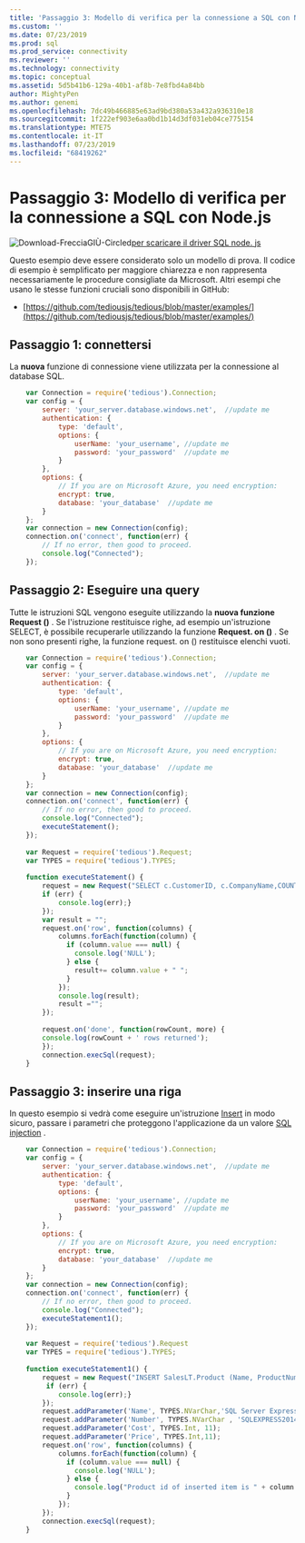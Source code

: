 ```yaml
---
title: 'Passaggio 3: Modello di verifica per la connessione a SQL con Node.js | Microsoft Docs'
ms.custom: ''
ms.date: 07/23/2019
ms.prod: sql
ms.prod_service: connectivity
ms.reviewer: ''
ms.technology: connectivity
ms.topic: conceptual
ms.assetid: 5d5b41b6-129a-40b1-af8b-7e8fbd4a84bb
author: MightyPen
ms.author: genemi
ms.openlocfilehash: 7dc49b466885e63ad9bd380a53a432a936310e18
ms.sourcegitcommit: 1f222ef903e6aa0bd1b14d3df031eb04ce775154
ms.translationtype: MTE75
ms.contentlocale: it-IT
ms.lasthandoff: 07/23/2019
ms.locfileid: "68419262"
---
```

# <a name="step-3-proof-of-concept-connecting-to-sql-using-nodejs"></a>Passaggio 3: Modello di verifica per la connessione a SQL con Node.js

![Download-FrecciaGIÙ-Circled](../../ssdt/media/download.png)[per scaricare il driver SQL node. js](../sql-connection-libraries.md#anchor-20-drivers-relational-access)

Questo esempio deve essere considerato solo un modello di prova.  Il codice di esempio è semplificato per maggiore chiarezza e non rappresenta necessariamente le procedure consigliate da Microsoft. Altri esempi che usano le stesse funzioni cruciali sono disponibili in GitHub:

- [https://github.com/tediousjs/tedious/blob/master/examples/](https://github.com/tediousjs/tedious/blob/master/examples/)
  
## <a name="step-1-connect"></a>Passaggio 1: connettersi  
  
La **nuova** funzione di connessione viene utilizzata per la connessione al database SQL.  
  
```javascript  
    var Connection = require('tedious').Connection;  
    var config = {  
        server: 'your_server.database.windows.net',  //update me
        authentication: {
            type: 'default',
            options: {
                userName: 'your_username', //update me
                password: 'your_password'  //update me
            }
        },
        options: {
            // If you are on Microsoft Azure, you need encryption:
            encrypt: true,
            database: 'your_database'  //update me
        }
    };  
    var connection = new Connection(config);  
    connection.on('connect', function(err) {  
        // If no error, then good to proceed.
        console.log("Connected");  
    });  
```  
  
## <a name="step-2--execute-a-query"></a>Passaggio 2: Eseguire una query  
  
  
Tutte le istruzioni SQL vengono eseguite utilizzando la **nuova funzione Request ()** . Se l'istruzione restituisce righe, ad esempio un'istruzione SELECT, è possibile recuperarle utilizzando la funzione **Request. on ()** . Se non sono presenti righe, la funzione request. on () restituisce elenchi vuoti.  
  
  
```javascript  
    var Connection = require('tedious').Connection;  
    var config = {  
        server: 'your_server.database.windows.net',  //update me
        authentication: {
            type: 'default',
            options: {
                userName: 'your_username', //update me
                password: 'your_password'  //update me
            }
        },
        options: {
            // If you are on Microsoft Azure, you need encryption:
            encrypt: true,
            database: 'your_database'  //update me
        }
    }; 
    var connection = new Connection(config);  
    connection.on('connect', function(err) {  
        // If no error, then good to proceed.  
        console.log("Connected");  
        executeStatement();  
    });  
  
    var Request = require('tedious').Request;  
    var TYPES = require('tedious').TYPES;  
  
    function executeStatement() {  
        request = new Request("SELECT c.CustomerID, c.CompanyName,COUNT(soh.SalesOrderID) AS OrderCount FROM SalesLT.Customer AS c LEFT OUTER JOIN SalesLT.SalesOrderHeader AS soh ON c.CustomerID = soh.CustomerID GROUP BY c.CustomerID, c.CompanyName ORDER BY OrderCount DESC;", function(err) {  
        if (err) {  
            console.log(err);}  
        });  
        var result = "";  
        request.on('row', function(columns) {  
            columns.forEach(function(column) {  
              if (column.value === null) {  
                console.log('NULL');  
              } else {  
                result+= column.value + " ";  
              }  
            });  
            console.log(result);  
            result ="";  
        });  
  
        request.on('done', function(rowCount, more) {  
        console.log(rowCount + ' rows returned');  
        });  
        connection.execSql(request);  
    }  
```  
  
## <a name="step-3-insert-a-row"></a>Passaggio 3: inserire una riga  
  
In questo esempio si vedrà come eseguire un'istruzione [Insert](../../t-sql/statements/insert-transact-sql.md) in modo sicuro, passare i parametri che proteggono l'applicazione da un valore [SQL injection](../../relational-databases/tables/primary-and-foreign-key-constraints.md) .    
  
  
```javascript  
    var Connection = require('tedious').Connection;  
    var config = {  
        server: 'your_server.database.windows.net',  //update me
        authentication: {
            type: 'default',
            options: {
                userName: 'your_username', //update me
                password: 'your_password'  //update me
            }
        },
        options: {
            // If you are on Microsoft Azure, you need encryption:
            encrypt: true,
            database: 'your_database'  //update me
        }
    };  
    var connection = new Connection(config);  
    connection.on('connect', function(err) {  
        // If no error, then good to proceed.  
        console.log("Connected");  
        executeStatement1();  
    });  
  
    var Request = require('tedious').Request  
    var TYPES = require('tedious').TYPES;  
  
    function executeStatement1() {  
        request = new Request("INSERT SalesLT.Product (Name, ProductNumber, StandardCost, ListPrice, SellStartDate) OUTPUT INSERTED.ProductID VALUES (@Name, @Number, @Cost, @Price, CURRENT_TIMESTAMP);", function(err) {  
         if (err) {  
            console.log(err);}  
        });  
        request.addParameter('Name', TYPES.NVarChar,'SQL Server Express 2014');  
        request.addParameter('Number', TYPES.NVarChar , 'SQLEXPRESS2014');  
        request.addParameter('Cost', TYPES.Int, 11);  
        request.addParameter('Price', TYPES.Int,11);  
        request.on('row', function(columns) {  
            columns.forEach(function(column) {  
              if (column.value === null) {  
                console.log('NULL');  
              } else {  
                console.log("Product id of inserted item is " + column.value);  
              }  
            });  
        });       
        connection.execSql(request);  
    }  
```  
